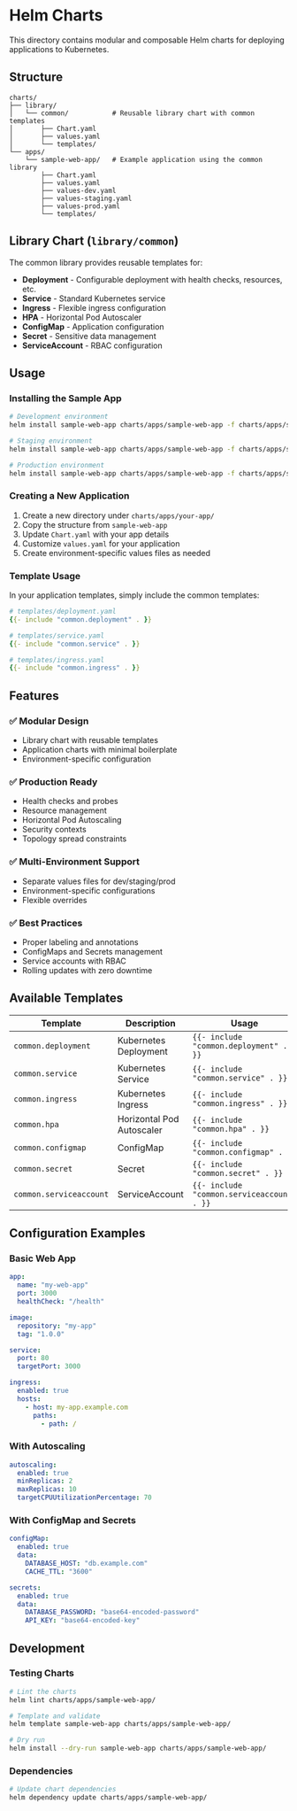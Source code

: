 # Helm Charts

This directory contains modular and composable Helm charts for deploying applications to Kubernetes.

## Structure

```
charts/
├── library/
│   └── common/           # Reusable library chart with common templates
│       ├── Chart.yaml
│       ├── values.yaml
│       └── templates/
└── apps/
    └── sample-web-app/   # Example application using the common library
        ├── Chart.yaml
        ├── values.yaml
        ├── values-dev.yaml
        ├── values-staging.yaml
        ├── values-prod.yaml
        └── templates/
```

## Library Chart (`library/common`)

The common library provides reusable templates for:

- **Deployment** - Configurable deployment with health checks, resources, etc.
- **Service** - Standard Kubernetes service
- **Ingress** - Flexible ingress configuration
- **HPA** - Horizontal Pod Autoscaler
- **ConfigMap** - Application configuration
- **Secret** - Sensitive data management
- **ServiceAccount** - RBAC configuration

## Usage

### Installing the Sample App

```bash
# Development environment
helm install sample-web-app charts/apps/sample-web-app -f charts/apps/sample-web-app/values-dev.yaml

# Staging environment
helm install sample-web-app charts/apps/sample-web-app -f charts/apps/sample-web-app/values-staging.yaml

# Production environment
helm install sample-web-app charts/apps/sample-web-app -f charts/apps/sample-web-app/values-prod.yaml
```

### Creating a New Application

1. Create a new directory under `charts/apps/your-app/`
2. Copy the structure from `sample-web-app`
3. Update `Chart.yaml` with your app details
4. Customize `values.yaml` for your application
5. Create environment-specific values files as needed

### Template Usage

In your application templates, simply include the common templates:

```yaml
# templates/deployment.yaml
{{- include "common.deployment" . }}

# templates/service.yaml
{{- include "common.service" . }}

# templates/ingress.yaml
{{- include "common.ingress" . }}
```

## Features

### ✅ Modular Design
- Library chart with reusable templates
- Application charts with minimal boilerplate
- Environment-specific configuration

### ✅ Production Ready
- Health checks and probes
- Resource management
- Horizontal Pod Autoscaling
- Security contexts
- Topology spread constraints

### ✅ Multi-Environment Support
- Separate values files for dev/staging/prod
- Environment-specific configurations
- Flexible overrides

### ✅ Best Practices
- Proper labeling and annotations
- ConfigMaps and Secrets management
- Service accounts with RBAC
- Rolling updates with zero downtime

## Available Templates

| Template | Description | Usage |
|----------|-------------|-------|
| `common.deployment` | Kubernetes Deployment | `{{- include "common.deployment" . }}` |
| `common.service` | Kubernetes Service | `{{- include "common.service" . }}` |
| `common.ingress` | Kubernetes Ingress | `{{- include "common.ingress" . }}` |
| `common.hpa` | Horizontal Pod Autoscaler | `{{- include "common.hpa" . }}` |
| `common.configmap` | ConfigMap | `{{- include "common.configmap" . }}` |
| `common.secret` | Secret | `{{- include "common.secret" . }}` |
| `common.serviceaccount` | ServiceAccount | `{{- include "common.serviceaccount" . }}` |

## Configuration Examples

### Basic Web App
```yaml
app:
  name: "my-web-app"
  port: 3000
  healthCheck: "/health"

image:
  repository: "my-app"
  tag: "1.0.0"

service:
  port: 80
  targetPort: 3000

ingress:
  enabled: true
  hosts:
    - host: my-app.example.com
      paths:
        - path: /
```

### With Autoscaling
```yaml
autoscaling:
  enabled: true
  minReplicas: 2
  maxReplicas: 10
  targetCPUUtilizationPercentage: 70
```

### With ConfigMap and Secrets
```yaml
configMap:
  enabled: true
  data:
    DATABASE_HOST: "db.example.com"
    CACHE_TTL: "3600"

secrets:
  enabled: true
  data:
    DATABASE_PASSWORD: "base64-encoded-password"
    API_KEY: "base64-encoded-key"
```

## Development

### Testing Charts
```bash
# Lint the charts
helm lint charts/apps/sample-web-app/

# Template and validate
helm template sample-web-app charts/apps/sample-web-app/

# Dry run
helm install --dry-run sample-web-app charts/apps/sample-web-app/
```

### Dependencies
```bash
# Update chart dependencies
helm dependency update charts/apps/sample-web-app/
```
